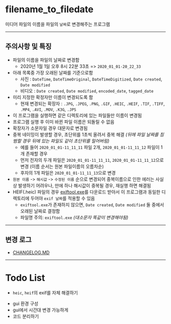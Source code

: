 # filename_to_filedate

미디어 파일의 이름을 파일의 `날짜`로 변경해주는 프로그램

---

## 주의사항 및 특징

- 파일의 이름을 파일의 날짜로 변경함
    - 2020년 1월 1일 오후 8시 22분 33초 => `2020_01_01-20_22_33`
- 아래 목록중 가장 오래된 날짜를 기준으로함
    - 사진 : `DateTime`, `DateTimeOriginal`, `DateTimeDigitized`, `Date created`, `Date modified`
    - 비디오 : `Date created`, `Date modified`, `encoded_date`, `tagged_date`
- 미리 지정한 확정자만 이름이 변경되도록 함 
    - 현재 변경되는 확장자 : `.JPG`, `.JPEG`, `.PNG`, `.GIF`, `.HEIC`, `.HEIF`, `.TIF`, `.TIFF`, `.MP4`, `.AVI`, `.MOV`, `.K3G`, `.JPS`
- 이 프로그램을 실행하면 같은 디렉토리에 있는 파일들만 이름이 변경됨
- 프로그램 실행 후 이미 바뀐 파일 이름은 되돌릴 수 없음
- 확장자가 소문자일 경우 대문자로 변경됨
- 중복 네이밍이 발생할 경우, 초단위를 1초씩 올려서 중복 해결 *(뒤에 파일 날짜를 침범할 경우 뒤에 있는 파일도 같이 초단위를 밀어버림)*
    - 예를 들어 `2020_01_01-11_11_11` 파일 2개, `2020_01_01-11_11_12` 파일이 1개 존재할 경우
    - 먼저 전자의 두개 파일은 `2020_01_01-11_11_11`, `2020_01_01-11_11_12`으로 변경 (이름 순서는 원본 파일이름의 오름차순)
    - 후자의 1개 파일은 `2020_01_01-11_11_13`으로 변경
- `원본 이름` -> `해시값` -> `수정된 이름` 순으로 변경되어 중복이름으로 인한 에러는 사실상 발생하기 어려우나, 만에 하나 해시값이 중복될 경우, 재실행 하면 해결됨
- HEIF(.heic) 파일의 경우 [exiftool.exe](https://exiftool.org/)를 다운로드 받아서 이 프로그램과 동일한 디렉토리에 두어야 `exif 날짜`를 적용할 수 있음
    - `exiftool.exe`가 존재하지 않으면, `Date created`, `Date modified` 둘 중에서 오래된 날짜로 결정함
    - 파일명 주의: `exiftool.exe` *(대소문자 똑같이 변경해야됨)*

---

## 변경 로그

- [CHANGELOG.MD](https://github.com/syki66/filename_to_timestamp/blob/master/CHANGELOG.MD)

---

# Todo List

- `heic`, `heif`의 exif를 자체 해결하기
<!-- - 카카오톡 다운로드 파일은 제목에서 날짜 추출 하기 -->
- gui 환경 구성
- gui에서 시간대 변경 가능하게
- 코드 분리하기
